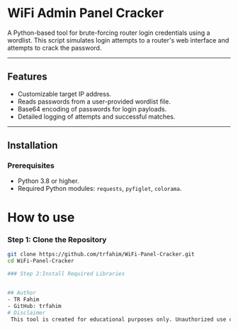 # WiFi Admin Panel Cracker

A Python-based tool for brute-forcing router login credentials using a wordlist. This script simulates login attempts to a router's web interface and attempts to crack the password.

---

## Features
- Customizable target IP address.
- Reads passwords from a user-provided wordlist file.
- Base64 encoding of passwords for login payloads.
- Detailed logging of attempts and successful matches.

---

## Installation

### Prerequisites
- Python 3.8 or higher.
- Required Python modules: `requests`, `pyfiglet`, `colorama`.

# How to use
### Step 1: Clone the Repository
```bash
git clone https://github.com/trfahim/WiFi-Panel-Cracker.git
cd WiFi-Panel-Cracker

### Step 2:Install Required Libraries

   
## Author
- TR Fahim
- GitHub: trfahim
# Disclaimer
 This tool is created for educational purposes only. Unauthorized use of this script to gain access to networks without permission is illegal and unethical. The author, TR Fahim, is not responsible for any misuse of this tool.

